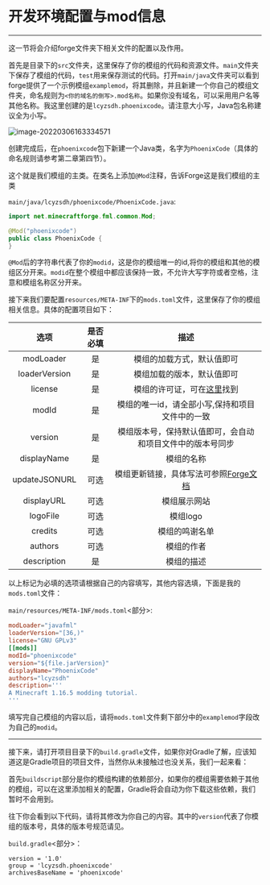 # 开发环境配置与mod信息

------

这一节将会介绍forge文件夹下相关文件的配置以及作用。

首先是目录下的`src`文件夹，这里保存了你的模组的代码和资源文件。`main`文件夹下保存了模组的代码，`test`用来保存测试的代码。打开`main/java`文件夹可以看到forge提供了一个示例模组`examplemod`，将其删除，并且新建一个你自己的模组文件夹，命名规则为`<你的域名的倒写>.mod名称`。如果你没有域名，可以采用用户名等其他名称。我这里创建的是`lcyzsdh.phoenixcode`。请注意大小写，Java包名称建议全为小写。

![image-20220306163334571](https://s2.loli.net/2022/03/06/IvsBkrPgaFiAGxq.png)

创建完成后，在`phoenixcode`包下新建一个Java类，名字为`PhoenixCode`（具体的命名规则请参考第二章第四节）。

这个就是我们模组的主类。在类名上添加`@Mod`注释，告诉Forge这是我们模组的主类

`main/java/lcyzsdh/phoenixcode/PhoenixCode.java`:

```java
import net.minecraftforge.fml.common.Mod;

@Mod("phoenixcode")
public class PhoenixCode {
}
```

`@Mod`后的字符串代表了你的`modid`，这是你的模组唯一的id,将你的模组和其他的模组区分开来。`modid`在整个模组中都应该保持一致，不允许大写字符或者空格，注意和模组名称区分开来。

接下来我们要配置`resources/META-INF`下的`mods.toml`文件，这里保存了你的模组相关信息。具体的配置项目如下：

|     选项      | 是否必填 |                             描述                             |
| :-----------: | :------: | :----------------------------------------------------------: |
|   modLoader   |    是    |                  模组的加载方式，默认值即可                  |
| loaderVersion |    是    |                  模组加载的版本，默认值即可                  |
|    license    |    是    |  模组的许可证，可在[这里](https://choosealicense.com/)找到   |
|     modId     |    是    |       模组的唯一id，请全部小写,保持和项目文件中的一致        |
|    version    |    是    |  模组版本号，保持默认值即可，会自动和项目文件中的版本号同步  |
|  displayName  |    是    |                          模组的名称                          |
| updateJSONURL |   可选   | 模组更新链接，具体写法可参照[Forge文档](https://mcforge.readthedocs.io/en/1.16.x/gettingstarted/autoupdate/) |
|  displayURL   |   可选   |                         模组展示网站                         |
|   logoFile    |   可选   |                           模组logo                           |
|    credits    |   可选   |                        模组的鸣谢名单                        |
|    authors    |   可选   |                          模组的作者                          |
|  description  |    是    |                          模组的描述                          |

以上标记为必填的选项请根据自己的内容填写，其他内容选填，下面是我的`mods.toml`文件：

`main/resources/META-INF/mods.toml`<部分>:

```toml
modLoader="javafml" 
loaderVersion="[36,)" 
license="GNU GPLv3"
[[mods]]
modId="phoenixcode" 
version="${file.jarVersion}" 
displayName="PhoenixCode"
authors="lcyzsdh" 
description='''
A Minecraft 1.16.5 modding tutorial.
'''

```

填写完自己模组的内容以后，请将`mods.toml`文件剩下部分中的`examplemod`字段改为自己的`modid`。

------

接下来，请打开项目目录下的`build.gradle`文件，如果你对Gradle了解，应该知道这是Gradle项目的项目文件，当然你从未接触过也没关系，我们一起来看：

首先`buildscript`部分是你的模组构建的依赖部分，如果你的模组需要依赖于其他的模组，可以在这里添加相关的配置，Gradle将会自动为你下载这些依赖，我们暂时不会用到。

往下你会看到以下代码，请将其修改为你自己的内容。其中的`version`代表了你模组的版本号，具体的版本号规范请见。

`build.gradle`<部分>：

```
version = '1.0'
group = 'lcyzsdh.phoenixcode'
archivesBaseName = 'phoenixcode'
```

